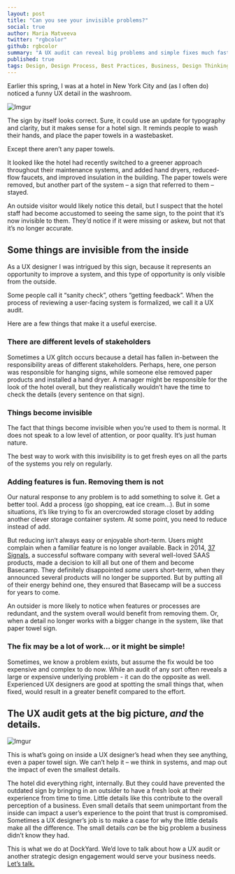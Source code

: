 ```yaml
---
layout: post
title: "Can you see your invisible problems?"
social: true
author: Maria Matveeva
twitter: "rgbcolor"
github: rgbcolor
summary: "A UX audit can reveal big problems and simple fixes much faster than an insider ever could. Here it is, explained with paper towels."
published: true
tags: Design, Design Process, Best Practices, Business, Design Thinking, User Experience, UX Design
---
```


 Earlier this spring, I was at a hotel in New York City and (as I often do) noticed a funny UX detail in the washroom. 
 
![Imgur](https://i.imgur.com/6g1bRM8.jpg)
 
The sign by itself looks correct. Sure, it could use an update for typography and clarity, but it makes sense for a hotel sign. It reminds people to wash their hands, and place the paper towels in a wastebasket. 
 
Except there aren’t any paper towels.
 
It looked like the hotel had recently switched to a greener approach throughout their maintenance systems, and added hand dryers, reduced-flow faucets, and improved insulation in the building. The paper towels were removed, but another part of the system – a sign that referred to them – stayed. 
 
An outside visitor would likely notice this detail, but I suspect that the hotel staff had become accustomed to seeing the same sign, to the point that it’s now invisible to them. They’d notice if it were missing or askew, but not that it’s no longer accurate.
 
## Some things are invisible from the inside
 
As a UX designer I was intrigued by this sign, because it represents an opportunity to improve a system, and this type of opportunity is only visible from the outside. 
 
Some people call it “sanity check”, others “getting feedback”. When the process of reviewing a user-facing system is formalized, we call it a UX audit.
 
Here are a few things that make it a useful exercise.
 
### There are different levels of stakeholders

Sometimes a UX glitch occurs because a detail has fallen in-between the responsibility areas of different stakeholders. Perhaps, here, one person was responsible for hanging signs, while someone else removed paper products and installed a hand dryer. A manager might be responsible for the look of the hotel overall, but they realistically wouldn’t have the time to check the details (every sentence on that sign). 
 
### Things become invisible

The fact that things become invisible when you’re used to them is normal. It does not speak to a low level of attention, or poor quality. It’s just human nature. 
 
The best way to work with this invisibility is to get fresh eyes on all the parts of the systems you rely on regularly. 
 
### Adding features is fun. Removing them is not

Our natural response to any problem is to add something to solve it. Get a better tool. Add a process (go shopping, eat ice cream…). But in some situations, it’s like trying to fix an overcrowded storage closet by adding another clever storage container system. At some point, you need to reduce instead of add.
 
But reducing isn’t always easy or enjoyable short-term. Users might complain when a familiar feature is no longer available. Back in 2014, [37 Signals](https://37signals.com/), a successful software company with several well-loved SAAS products, made a decision to kill all but one of them and become Basecamp. They definitely disappointed _some_ users short-term, when they announced several products will no longer be supported. But by putting all of their energy behind one, they ensured that Basecamp will be a success for years to come.
 
An outsider is more likely to notice when features or processes are redundant, and the system overall would benefit from removing them. Or, when a detail no longer works with a bigger change in the system, like that paper towel sign.
 
### The fix may be a lot of work… or it might be simple!

Sometimes, we know a problem exists, but assume the fix would be too expensive and complex to do now. While an audit of any sort often reveals a large or expensive underlying problem - it can do the opposite as well. Experienced UX designers are good at spotting the small things that, when fixed, would result in a greater benefit compared to the effort.
 
## The UX audit gets at the big picture, _and_ the details. 
 
 ![Imgur](https://i.imgur.com/ghkA4rW.jpg)
 
This is what’s going on inside a UX designer’s head when they see anything, even a paper towel sign. We can’t help it – we think in systems, and map out the impact of even the smallest details. 
 
The hotel did everything right, internally. But they could have prevented the outdated sign by bringing in an outsider to have a fresh look at their experience from time to time. Little details like this contribute to the overall perception of a business. Even small details that seem unimportant from the inside can impact a user’s experience to the point that trust is compromised. Sometimes a UX designer’s job is to make a case for why the little details make all the difference. The small details _can_ be the big problem a business didn’t know they had.
 
This is what we do at DockYard. We’d love to talk about how a UX audit or another strategic design engagement would serve your business needs. [Let’s talk.](https://dockyard.com/contact/hire-us)
